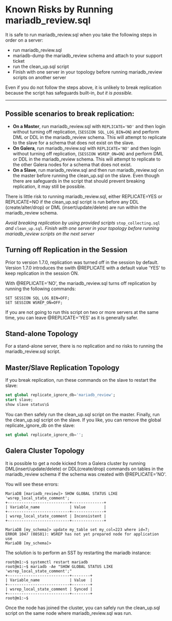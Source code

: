 # Known Risks by Running mariadb_review.sql

It is safe to run mariadb_review.sql when you take the following steps in order on a server:
- run mariadb_review.sql
- mariadb-dump the mariadb_review schema and attach to your support ticket
- run the clean_up.sql script
- Finish with one server in your topology before running mariadb_review scripts on another server

Even if you do not follow the steps above, it is unlikely to break replication because the script has safeguards built-in, *but it is possible.*
***

## Possible scenarios to break replication:
- **On a Master**, run mariadb_review.sql with `REPLICATE='NO'` and then login without turning off replication,  (`SESSION SQL_LOG_BIN=ON`) and perform DML or DDL in the mariadb_review schema. This will attempt to replicate to the slave for a schema that does not exist on the slave.
- **On Galera**, run mariadb_review.sql with `REPLICATE='NO'` and then login without turning off replication,  (`SESSION WSREP_ON=ON`) and perform DML or DDL in the mariadb_review schema. This will attempt to replicate to the other Galera nodes for a schema that does not exist.
- **On a Slave**, run  mariadb_review.sql and then run  mariadb_review.sql on the master before running the clean_up.sql on the slave. Even though there are safeguards in the script that should prevent breaking replication, it may still be possible.

There is little risk to running mariadb_review.sql, either REPLICATE=YES or REPLICATE=NO if the clean_up.sql script is run before any DDL (create/alter/drop) or DML (insert/update/delete) are run within the mariadb_review schema.

*Avoid breaking replication by using provided scripts* `stop_collecting.sql` *and* `clean_up.sql`*. Finish with one server in your topology before running mariadb_review scripts on the next server*

## Turning off Replication in the Session
Prior to version 1.7.0, replication was turned off in the session by default. Version 1.7.0 introduces the swith @REPLICATE with a default value 'YES' to keep replication in the session ON.

With @REPLICATE='NO', the mariadb_review.sql turns off replication by running the following commands:
```
SET SESSION SQL_LOG_BIN=OFF;
SET SESSION WSREP_ON=OFF;
```
If you are not going to run this script on two or more servers at the same time, you can leave @REPLICATE='YES' as it is generally safer.

## Stand-alone Topology
For a stand-alone server, there is no replication and no risks to running the mariadb_review.sql script. 


## Master/Slave Replication Topology

If you break replication, run these commands on the slave to restart the slave:
```sql
set global replicate_ignore_db='mariadb_review';
start slave;
show slave status\G
```
You can then safely run the clean_up.sql script on the master. Finally, run the clean_up.sql script on the slave. If you like, you can remove the global replicate_ignore_db on the slave:
```sql
set global replicate_ignore_db='';
```

## Galera Cluster Topology
It is possible to get a node kicked from a Galera cluster by running DML(insert/update/delete) or DDL(create/drop) commands on tables in the mariadb_review schema if the schema was created with @REPLICATE='NO'.

You will see these errors:
```
MariaDB [mariadb_review]> SHOW GLOBAL STATUS LIKE 'wsrep_local_state_comment';
+---------------------------+--------------+
| Variable_name             | Value        |
+---------------------------+--------------+
| wsrep_local_state_comment | Inconsistent |
+---------------------------+--------------+

MariaDB [my_schema]> update my_table set my_col=223 where id=7;
ERROR 1047 (08S01): WSREP has not yet prepared node for application use
MariaDB [my_schema]>
```
The solution is to perform an SST by restarting the mariadb instance:
```
root@m1:~$ systemctl restart mariadb
root@m1:~$ mariadb -Ae "SHOW GLOBAL STATUS LIKE 'wsrep_local_state_comment';"
+---------------------------+--------+
| Variable_name             | Value  |
+---------------------------+--------+
| wsrep_local_state_comment | Synced |
+---------------------------+--------+
root@m1:~$
```
Once the node has joined the cluster, you can safely run the clean_up.sql script on the same node where mariadb_review.sql was run.

